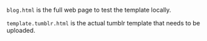 `blog.html` is the full web page to test the template locally.

`template.tumblr.html` is the actual tumblr template that needs to be uploaded. 

